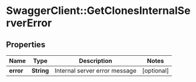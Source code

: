 # SwaggerClient::GetClonesInternalServerError

## Properties
Name | Type | Description | Notes
------------ | ------------- | ------------- | -------------
**error** | **String** | Internal server error message | [optional] 


